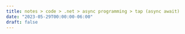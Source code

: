 ```yaml
---
title: notes > code > .net > async programming > tap (async await)
date: "2023-05-29T00:00:00-06:00"
draft: false
---
```

